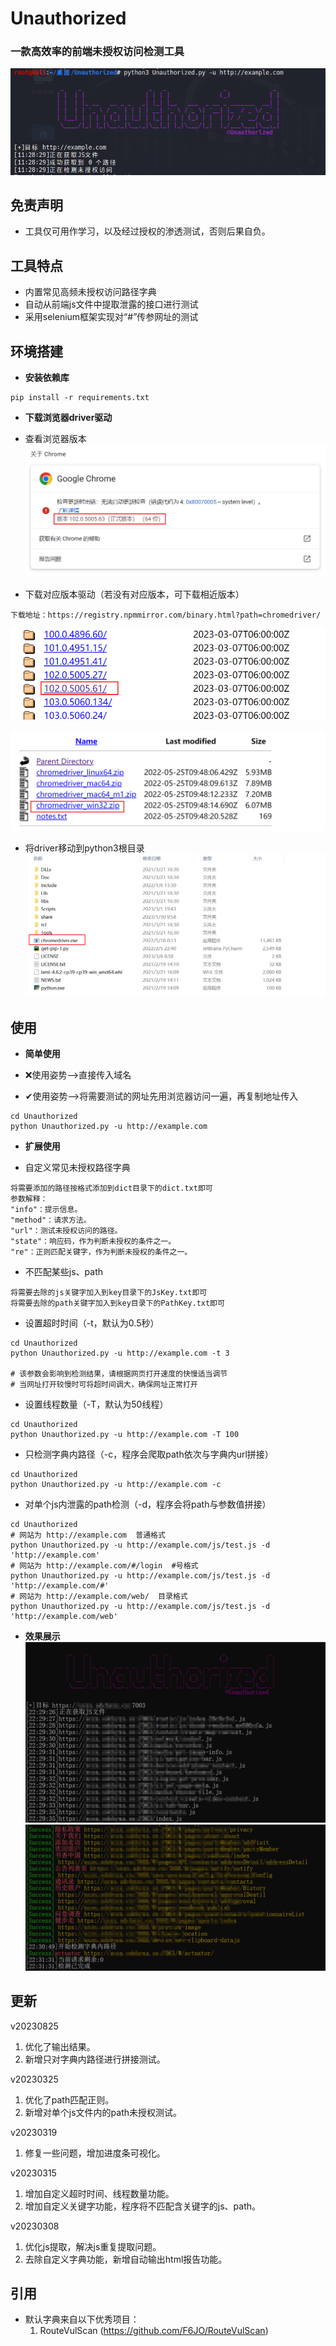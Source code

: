 # Unauthorized

### 一款高效率的前端未授权访问检测工具

![logo](https://github.com/CHINA-china/Unauthorize/blob/master/static/logo.png?raw=true)

## 免责声明
- 工具仅可用作学习，以及经过授权的渗透测试，否则后果自负。

## 工具特点

- 内置常见高频未授权访问路径字典
- 自动从前端js文件中提取泄露的接口进行测试
- 采用selenium框架实现对“#”传参网址的测试

## 环境搭建

- **安装依赖库**
```
pip install -r requirements.txt
```

- **下载浏览器driver驱动**

- 查看浏览器版本
![chrome](https://github.com/CHINA-china/Unauthorize/blob/master/static/picture/Install/chrome.png?raw=true)
- 下载对应版本驱动（若没有对应版本，可下载相近版本）
```
下载地址：https://registry.npmmirror.com/binary.html?path=chromedriver/                                  
```

![chrome](https://github.com/CHINA-china/Unauthorize/blob/master/static/picture/Install/drive1.png?raw=true)

![chrome](https://github.com/CHINA-china/Unauthorize/blob/master/static/picture/Install/drive2.png?raw=true)
- 将driver移动到python3根目录
![chrome](https://github.com/CHINA-china/Unauthorize/blob/master/static/picture/Install/python3.png?raw=true)

## 使用

- **简单使用**

- ❌使用姿势-->直接传入域名
- ✔使用姿势-->将需要测试的网址先用浏览器访问一遍，再复制地址传入
```
cd Unauthorized
python Unauthorized.py -u http://example.com
```
- **扩展使用**

- 自定义常见未授权路径字典
```
将需要添加的路径按格式添加到dict目录下的dict.txt即可
参数解释：
"info"：提示信息。
"method"：请求方法。
"url"：测试未授权访问的路径。
"state"：响应码，作为判断未授权的条件之一。
"re"：正则匹配关键字，作为判断未授权的条件之一。
```
- 不匹配某些js、path
```
将需要去除的js关键字加入到key目录下的JsKey.txt即可
将需要去除的path关键字加入到key目录下的PathKey.txt即可
```

- 设置超时时间（-t，默认为0.5秒）
```
cd Unauthorized
python Unauthorized.py -u http://example.com -t 3

# 该参数会影响到检测结果，请根据网页打开速度的快慢适当调节
# 当网址打开较慢时可将超时间调大，确保网址正常打开
```

- 设置线程数量（-T，默认为50线程）
```
cd Unauthorized
python Unauthorized.py -u http://example.com -T 100
```
- 只检测字典内路径（-c，程序会爬取path依次与字典内url拼接）
```
cd Unauthorized
python Unauthorized.py -u http://example.com -c
```

- 对单个js内泄露的path检测（-d，程序会将path与参数值拼接）
```
cd Unauthorized
# 网站为 http://example.com  普通格式
python Unauthorized.py -u http://example.com/js/test.js -d 'http://example.com'
# 网站为 http://example.com/#/login  #号格式
python Unauthorized.py -u http://example.com/js/test.js -d 'http://example.com/#'
# 网站为 http://example.com/web/  目录格式
python Unauthorized.py -u http://example.com/js/test.js -d 'http://example.com/web'
```

- **效果展示**
![demo1](https://github.com/CHINA-china/Unauthorize/blob/master/static/picture/demo/demo1.png?raw=true)
![demo2](https://github.com/CHINA-china/Unauthorize/blob/master/static/picture/demo/demo2.png?raw=true)


## 更新

v20230825
1. 优化了输出结果。
2. 新增只对字典内路径进行拼接测试。

v20230325
1. 优化了path匹配正则。
2. 新增对单个js文件内的path未授权测试。

v20230319
1. 修复一些问题，增加进度条可视化。

v20230315
1. 增加自定义超时时间、线程数量功能。
2. 增加自定义关键字功能，程序将不匹配含关键字的js、path。


v20230308
1. 优化js提取，解决js重复提取问题。
2. 去除自定义字典功能，新增自动输出html报告功能。


## 引用
- 默认字典来自以下优秀项目：
  1. RouteVulScan (https://github.com/F6JO/RouteVulScan)






